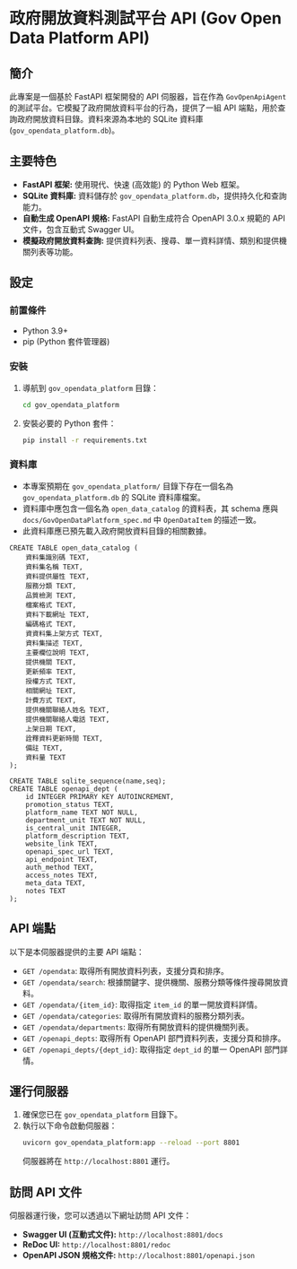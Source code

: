 # 政府開放資料測試平台 API (Gov Open Data Platform API)

## 簡介
此專案是一個基於 FastAPI 框架開發的 API 伺服器，旨在作為 `GovOpenApiAgent` 的測試平台。它模擬了政府開放資料平台的行為，提供了一組 API 端點，用於查詢政府開放資料目錄。資料來源為本地的 SQLite 資料庫 (`gov_opendata_platform.db`)。

## 主要特色
*   **FastAPI 框架:** 使用現代、快速 (高效能) 的 Python Web 框架。
*   **SQLite 資料庫:** 資料儲存於 `gov_opendata_platform.db`，提供持久化和查詢能力。
*   **自動生成 OpenAPI 規格:** FastAPI 自動生成符合 OpenAPI 3.0.x 規範的 API 文件，包含互動式 Swagger UI。
*   **模擬政府開放資料查詢:** 提供資料列表、搜尋、單一資料詳情、類別和提供機關列表等功能。

## 設定

### 前置條件
*   Python 3.9+
*   pip (Python 套件管理器)

### 安裝
1.  導航到 `gov_opendata_platform` 目錄：
    ```bash
    cd gov_opendata_platform
    ```
2.  安裝必要的 Python 套件：
    ```bash
    pip install -r requirements.txt
    ```

### 資料庫
*   本專案預期在 `gov_opendata_platform/` 目錄下存在一個名為 `gov_opendata_platform.db` 的 SQLite 資料庫檔案。
*   資料庫中應包含一個名為 `open_data_catalog` 的資料表，其 schema 應與 `docs/GovOpenDataPlatform_spec.md` 中 `OpenDataItem` 的描述一致。
*   此資料庫應已預先載入政府開放資料目錄的相關數據。

```
CREATE TABLE open_data_catalog (
    資料集識別碼 TEXT,
    資料集名稱 TEXT,
    資料提供屬性 TEXT,
    服務分類 TEXT,
    品質檢測 TEXT,
    檔案格式 TEXT,
    資料下載網址 TEXT,
    編碼格式 TEXT,
    資資料集上架方式 TEXT,
    資料集描述 TEXT,
    主要欄位說明 TEXT,
    提供機關 TEXT,
    更新頻率 TEXT,
    授權方式 TEXT,
    相關網址 TEXT,
    計費方式 TEXT,
    提供機關聯絡人姓名 TEXT,
    提供機關聯絡人電話 TEXT,
    上架日期 TEXT,
    詮釋資料更新時間 TEXT,
    備註 TEXT,
    資料量 TEXT
);

CREATE TABLE sqlite_sequence(name,seq);
CREATE TABLE openapi_dept (
    id INTEGER PRIMARY KEY AUTOINCREMENT,
    promotion_status TEXT,
    platform_name TEXT NOT NULL,
    department_unit TEXT NOT NULL,
    is_central_unit INTEGER,
    platform_description TEXT,
    website_link TEXT,
    openapi_spec_url TEXT,
    api_endpoint TEXT,
    auth_method TEXT,
    access_notes TEXT,
    meta_data TEXT,
    notes TEXT
);

```

## API 端點

以下是本伺服器提供的主要 API 端點：

*   `GET /opendata`: 取得所有開放資料列表，支援分頁和排序。
*   `GET /opendata/search`: 根據關鍵字、提供機關、服務分類等條件搜尋開放資料。
*   `GET /opendata/{item_id}`: 取得指定 `item_id` 的單一開放資料詳情。
*   `GET /opendata/categories`: 取得所有開放資料的服務分類列表。
*   `GET /opendata/departments`: 取得所有開放資料的提供機關列表。
*   `GET /openapi_depts`: 取得所有 OpenAPI 部門資料列表，支援分頁和排序。
*   `GET /openapi_depts/{dept_id}`: 取得指定 `dept_id` 的單一 OpenAPI 部門詳情。

## 運行伺服器

1.  確保您已在 `gov_opendata_platform` 目錄下。
2.  執行以下命令啟動伺服器：
    ```bash
    uvicorn gov_opendata_platform:app --reload --port 8801
    ```
    伺服器將在 `http://localhost:8801` 運行。

## 訪問 API 文件

伺服器運行後，您可以透過以下網址訪問 API 文件：

*   **Swagger UI (互動式文件):** `http://localhost:8801/docs`
*   **ReDoc UI:** `http://localhost:8801/redoc`
*   **OpenAPI JSON 規格文件:** `http://localhost:8801/openapi.json`
